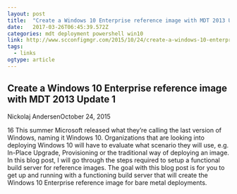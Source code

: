 ```yaml
---
layout: post 
title:  "Create a Windows 10 Enterprise reference image with MDT 2013 Update 1 – System Center ConfigMgr" 
date:   2017-03-26T06:45:39.572Z 
categories: mdt deployment powershell win10
link: http://www.scconfigmgr.com/2015/10/24/create-a-windows-10-enterprise-reference-image-with-mdt-2013-update-1/ 
tags:
  - links
ogtype: article 
---
```


## Create a Windows 10 Enterprise reference image with MDT 2013 Update 1

Nickolaj AndersenOctober 24, 2015

16
This summer Microsoft released what they’re calling the last version of Windows, naming it Windows 10. Organizations that are looking into deploying Windows 10 will have to evaluate what scenario they will use, e.g. In-Place Upgrade, Provisioning or the traditional way of deploying an image. In this blog post, I will go through the steps required to setup a functional build server for reference images. The goal with this blog post is for you to get up and running with a functioning build server that will create the Windows 10 Enterprise reference image for bare metal deployments.